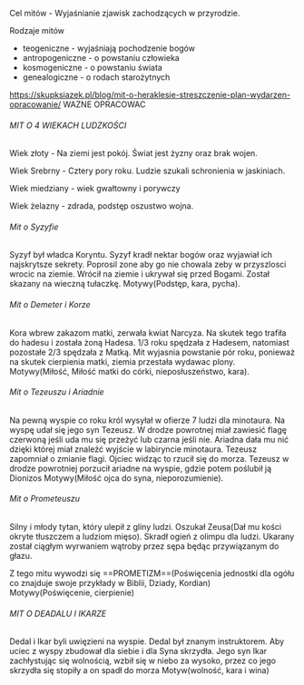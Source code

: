 Cel mitów - Wyjaśnianie zjawisk zachodzących w przyrodzie.

Rodzaje mitów
- teogeniczne - wyjaśniają pochodzenie bogów
- antropogeniczne - o powstaniu człowieka
- kosmogeniczne - o powstaniu świata
- genealogiczne - o rodach starożytnych

https://skupksiazek.pl/blog/mit-o-heraklesie-streszczenie-plan-wydarzen-opracowanie/ WAZNE OPRACOWAC
###### MIT O 4 WIEKACH LUDZKOŚCI

Wiek złoty - Na ziemi jest pokój. Świat jest żyzny oraz brak wojen.

Wiek Srebrny - Cztery pory roku. Ludzie szukali schronienia w jaskiniach.

Wiek miedziany - wiek gwałtowny i porywczy

Wiek żelazny - zdrada, podstęp oszustwo wojna.


###### Mit o Syzyfie
Syzyf był władca Koryntu. Syzyf kradł nektar bogów oraz wyjawiał ich najskrytsze sekrety.
Poprosil zone aby go nie chowala zeby w przyszlosci wrocic na ziemie. Wrócił na ziemie i ukrywał się przed Bogami. Został skazany na wieczną tułaczkę.
Motywy(Podstęp, kara, pycha).



###### Mit o Demeter i Korze
Kora wbrew zakazom matki, zerwała kwiat Narcyza.  Na skutek tego trafiła do hadesu i została żoną Hadesa. 1/3 roku spędzała z Hadesem, natomiast pozostałe 2/3 spędzała z Matką. Mit wyjasnia powstanie pór roku, ponieważ na skutek cierpienia matki, ziemia przestała wydawac plony.
Motywy(Miłość, Miłość matki do córki, nieposłuszeństwo, kara).

###### Mit o Tezeuszu i Ariadnie
Na pewną wyspie co roku król wysyłał w ofierze 7 ludzi dla minotaura. Na wyspę udał się jego syn Tezeusz. W drodze powrotnej  miał zawiesić flagę czerwoną jeśli uda mu się przeżyć lub czarna jeśli nie. Ariadna dała mu nić dzięki której miał znaleźć wyjście w labiryncie minotaura. Tezeusz zapomniał o zmianie flagi. Ojciec widząc to rzucił się do morza. Tezeusz w drodze powrotniej porzucił ariadne na wyspie, gdzie potem poślubił ją Dionizos 
Motywy(Miłość ojca do syna, nieporozumienie).


###### Mit o Prometeuszu

Silny i młody tytan, który ulepił z gliny ludzi. Oszukał Zeusa(Dał mu kości okryte tłuszczem a ludziom mięso).  Skradł ogień z olimpu dla ludzi. Ukarany został ciągłym wyrwaniem wątroby przez sępa będąc przywiązanym do głazu.

Z tego mitu wywodzi się ==PROMETIZM==(Poświęcenia jednostki dla ogółu co znajduje swoje przykłady w Biblii, Dziady, Kordian)
Motywy(Poświęcenie, cierpienie)

###### MIT O DEADALU I IKARZE
Dedal i Ikar byli uwięzieni na wyspie. Dedal był znanym instruktorem. Aby uciec z wyspy zbudował dla siebie i dla Syna skrzydła. Jego syn Ikar zachłystując się wolnością, wzbił się w niebo za wysoko, przez co jego skrzydła się stopiły a on spadł do morza
Motyw(wolność, kara i wina)